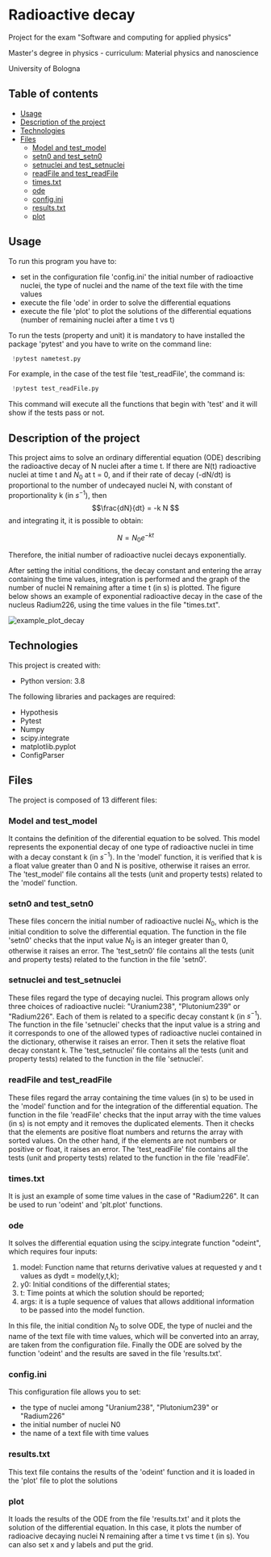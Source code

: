 # Radioactive decay
Project for the exam "Software and computing for applied physics"

Master's degree in physics - curriculum: Material physics and nanoscience

University of Bologna

## Table of contents
* [Usage](#usage)
* [Description of the project](#description-of-the-project)
* [Technologies](#technologies)
* [Files](#files)
  * [Model and test_model](#Model_and_test_model)
  * [setn0 and test_setn0](#setn0_and_test_setn0)
  * [setnuclei and test_setnuclei](#setnuclei_and_test_setnuclei)
  * [readFile and test_readFile](#readFile_and_test_readFile)
  * [times.txt](#times.txt)
  * [ode](#ode)
  * [config.ini](#config.ini)
  * [results.txt](#results.txt)
  * [plot](#plot)

## Usage
To run this program you have to:
* set in the configuration file 'config.ini' the initial number of radioactive nuclei, the type of nuclei and the name of the text file with the time values
* execute the file 'ode' in order to solve the differential equations
* execute the file 'plot' to plot the solutions of the differential equations (number of remaining nuclei after a time t vs t)


To run the tests (property and unit) it is mandatory to have installed the package 'pytest' and you have to write on the command line:
```python
 !pytest nametest.py
```

For example, in the case of the test file 'test_readFile', the command is:
```python
 !pytest test_readFile.py
```

This command will execute all the functions that begin with 'test' and it will show if the tests pass or not.

## Description of the project
This project aims to solve an ordinary differential equation (ODE) describing the radioactive decay of N nuclei after a time t. 
If there are N(t) radioactive nuclei at time t and $N_0$ at t = 0, and if their rate of decay (-dN/dt) is proportional to the number of undecayed nuclei N, with constant of proportionality k (in $s^{-1}$), then
$$\frac{dN}{dt} = -k N $$
and integrating it, it is possible to obtain:

$$ N = N_0 e^{-kt} $$

Therefore, the initial number of radioactive nuclei decays exponentially.

After setting the initial conditions, the decay constant and entering the array containing the time values, integration is performed and the graph of the number of nuclei N remaining after a time t (in s) is plotted.
The figure below shows an example of exponential radioactive decay in the case of the nucleus Radium226, using the time values in the file "times.txt".

![example_plot_decay](https://user-images.githubusercontent.com/79851600/187657314-e6d6c336-b33a-4131-9278-3d244e72e8f5.png)

## Technologies
This project is created with:
* Python version: 3.8

The following libraries and packages are required:
* Hypothesis
* Pytest
* Numpy
* scipy.integrate
* matplotlib.pyplot
* ConfigParser
	
## Files
The project is composed of 13 different files:
### Model and test_model
It contains the definition of the diferential equation to be solved. This model represents the exponential decay of one type of radioactive nuclei in time with a decay constant k (in $s^{-1}$). In the 'model' function, it is verified that k is a float value greater than 0 and N is positive, otherwise it raises an error.
The 'test_model' file contains all the tests (unit and property tests) related to the 'model' function.
### setn0 and test_setn0
These files concern the initial number of radioactive nuclei $N_0$, which is the initial condition to solve the differential equation.
The function in the file 'setn0' checks that the input value $N_0$ is an integer greater than 0, otherwise it raises an error.
The 'test_setn0' file contains all the tests (unit and property tests) related to the function in the file 'setn0'.
### setnuclei and test_setnuclei
These files regard the type of decaying nuclei. This program allows only three choices of radioactive nuclei: "Uranium238", "Plutonium239" or "Radium226". Each of them is related to a specific decay constant k (in $s^{-1}$).
The function in the file 'setnuclei' checks that the input value is a string and it corresponds to one of the allowed types of radioactive nuclei contained in the dictionary, otherwise it raises an error. Then it sets the relative float decay constant k.
The 'test_setnuclei' file contains all the tests (unit and property tests) related to the function in the file 'setnuclei'.
### readFile and test_readFile
These files regard the array containing the time values (in s) to be used in the 'model' function and for the integration of the differential equation.
The function in the file 'readFile' checks that the input array with the time values (in s) is not empty and it removes the duplicated elements. Then it checks that the elements are positive float numbers and returns the array with sorted values. On the other hand, if the elements are not numbers or positive or float, it raises an error.
The 'test_readFile' file contains all the tests (unit and property tests) related to the function in the file 'readFile'.
### times.txt
It is just an example of some time values in the case of "Radium226". It can be used to run 'odeint' and 'plt.plot' functions.
### ode
It solves the differential equation using the scipy.integrate function "odeint", which requires four inputs:
1. model: Function name that returns derivative values at requested y and t values as dydt = model(y,t,k);
2. y0: Initial conditions of the differential states;
3. t: Time points at which the solution should be reported; 
4. args: it is a tuple sequence of values that allows additional information to be passed into the model function.

In this file, the initial condition $N_0$ to solve ODE, the type of nuclei and the name of the text file with time values, which will be converted into an array, are taken from the configuration file.
Finally the ODE are solved by the function 'odeint' and the results are saved in the file 'results.txt'.
### config.ini
This configuration file allows you to set:
* the type of nuclei among "Uranium238", "Plutonium239" or "Radium226"
* the initial number of nuclei N0
* the name of a text file with time values
### results.txt
This text file contains the results of the 'odeint' function and it is loaded in the 'plot' file to plot the solutions
### plot
It loads the results of the ODE from the file 'results.txt' and it plots the solution of the differential equation. In this case, it plots the number of radioacive decaying nuclei N remaining after a time t vs time t (in s).
You can also set x and y labels and put the grid.
